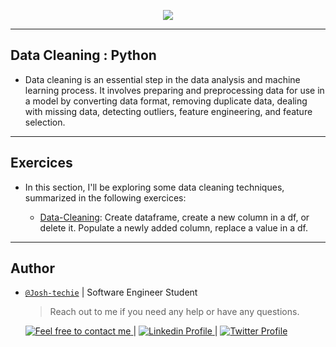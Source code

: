 <p align="center">
<img src ="https://external-content.duckduckgo.com/iu/?u=https%3A%2F%2Fi.ytimg.com%2Fvi%2FjN3MD_UoaMs%2Fmaxresdefault.jpg&f=1&nofb=1&ipt=fe9ca313afb733650e8aa8ba16ac7d0c2dc7ea5bdea7400d99c4ea51373bf21a&ipo=images">
</p>

---

<h2> Data Cleaning : Python </h2>

- Data cleaning is an essential step in the data analysis and machine learning process. It involves preparing and preprocessing data for use in a model by converting data format, removing duplicate data, dealing with missing data, detecting outliers, feature engineering, and feature selection.

---

<h2> Exercices </h2>

- In this section, I'll be exploring some data cleaning techniques, summarized in the following exercices:

  - [Data-Cleaning](./Data_Cleaning.ipynb): Create dataframe, create a new column in a df, or delete it. Populate a newly added column, replace a value in a df.

---

<h2> Author </h2>

- [`@Josh-techie`]() | Software Engineer Student

  > Reach out to me if you need any help or have any questions.

  <a href="mailto:youssef.abouyahia@e-polytechnique.ma">
  	<img alt="Feel free to contact me" src="https://img.shields.io/badge/-Ask_me_anything-blue?style=flat&logo=Gmail&logoColor=white&link=mailto:youssef.abouyahia@e-polytechnique.ma&color=3d85c6" />
  </a>
  <span> | </span>
    <a href="https://www.linkedin.com/in/youssef-abouyahia/">
        <img alt="Linkedin Profile" src="https://img.shields.io/badge/-Linkedin-0072b1?style=flat&logo=Linkedin&logoColor=white&link=https://www.linkedin.com/in/youssef-abouyahia/" />
    </a>
    <span> | </span>
    <a href="https://twitter.com/JoesephAb">
        <img alt="Twitter Profile" src="https://img.shields.io/badge/-Twitter-0072b1?style=flat&logo=Twitter&logoColor=white&link=https://twitter.com/JoesephAb&color=1DA1F2" />
    </a>
